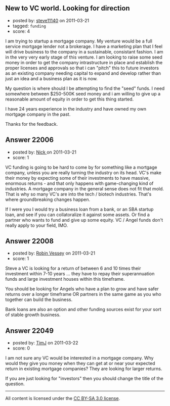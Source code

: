 ## New to VC world. Looking for direction

- posted by: [steve11140](https://stackexchange.com/users/-1/8806-steve11140) on 2011-03-21
- tagged: `funding`
- score: 4

I am trying to startup a mortgage company. My venture would be a full service mortgage lender not a brokerage.  I have a marketing plan that I feel will drive business to the company in a sustainable, consistant fashion.  I am in the very very early stage of this venture.  I am looking to raise some seed money in order to get the company intrastructure in place and establish the proper licenses and approvals so that i can "pitch" this to future investors as an existing company needing capital to expand and develop rather than just an idea and a business plan as it is now.  

My question is where should I be attempting to find the "seed" funds.  I need somewhere between $250-500K seed money and i am willing to give up a reasonable amount of equity in order to get this thing started.

I have 24 years experience in the industry and have owned my own mortgage company in the past.

Thanks for the feedback.


## Answer 22006

- posted by: [Nick ](https://stackexchange.com/users/-1/1502-nick) on 2011-03-21
- score: 1

VC funding is going to be hard to come by for something like a mortgage company, unless you are really turning the industry on its head. VC's make their money by expecting some of their investments to have massive, enormous returns - and that only happens with game-changing kind of industries. A mortgage company in the general sense does not fit that mold. That is why so many VC's are into the tech / biotech industries. That's where groundbreaking changes happen. 

If I were you I would try a business loan from a bank, or an SBA startup loan, and see if you can collatoralize it against some assets. Or find a partner who wants to fund and give up some equity. VC / Angel funds don't really apply to your field, IMO. 


## Answer 22008

- posted by: [Robin Vessey](https://stackexchange.com/users/-1/984-robin-vessey) on 2011-03-21
- score: 1

Steve a VC is looking for a return of between 6 and 10 times their investment within 7-10 years ... they have to repay their superannuation funds and large investment houses within this timeframe.

You should be looking for Angels who have a plan to grow and have safer returns over a longer timeframe OR partners in the same game as you who together can build the business.  

Bank loans are also an option and other funding sources exist for your sort of stable growth business.


## Answer 22049

- posted by: [TimJ](https://stackexchange.com/users/-1/1172-timj) on 2011-03-22
- score: 0

I am not sure any VC would be interested in a mortgage company.  Why would they give you money when they can get at or near your expected return in existing mortgage companies?  They are looking for larger returns.  

If you are just looking for "investors" then you should change the title of the question.  



---

All content is licensed under the [CC BY-SA 3.0 license](https://creativecommons.org/licenses/by-sa/3.0/).
